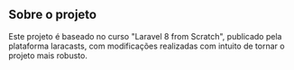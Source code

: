 ## Sobre o projeto

Este projeto é baseado no curso "Laravel 8 from Scratch", publicado pela plataforma laracasts, com modificações realizadas com intuito de tornar o projeto mais robusto.
